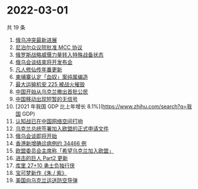 # 2022-03-01

共 19 条

<!-- BEGIN -->
<!-- 最后更新时间 Tue Mar 01 2022 11:17:18 GMT+0800 (China Standard Time) -->

1. [俄乌冲突最新进展](https://www.zhihu.com/search?q=俄乌冲突)
1. [尼泊尔众议院批准 MCC 协议](https://www.zhihu.com/search?q=尼泊尔)
1. [俄罗斯战略威慑力量转入特殊战备状态](https://www.zhihu.com/search?q=俄罗斯乌克兰)
1. [俄乌会谈结束将开发布会](https://www.zhihu.com/search?q=俄罗斯乌克兰)
1. [凡人修仙传年番更新](https://www.zhihu.com/search?q=凡人修仙传)
1. [柬埔寨认定「血奴」案纯属编造](https://www.zhihu.com/search?q=柬埔寨血奴)
1. [最大运输机安 225 被战火摧毁](https://www.zhihu.com/search?q=安225)
1. [中国开始从乌克兰撤出首批公民](https://www.zhihu.com/search?q=撤侨)
1. [中国移动出现短暂的无信号](https://www.zhihu.com/search?q=中国移动没信号)
1. [2021 年我国 GDP 比上年增长 8.1%](https://www.zhihu.com/search?q=我国 GDP)
1. [认知战已在中国网络空间打响](https://www.zhihu.com/search?q=认知战)
1. [乌克兰总统签署加入欧盟的正式申请文件](https://www.zhihu.com/search?q=乌克兰欧盟)
1. [俄乌会谈即将开始](https://www.zhihu.com/search?q=俄罗斯乌克兰)
1. [香港新增确诊病例约 34466 例](https://www.zhihu.com/search?q=香港疫情)
1. [欧盟委员会主席称「希望乌克兰加入欧盟」](https://www.zhihu.com/search?q=乌克兰欧盟)
1. [进击的巨人 Part2 更新](https://www.zhihu.com/search?q=进击的巨人)
1. [库里 27+10 勇士负独行侠](https://www.zhihu.com/search?q=勇士)
1. [宝可梦新作《朱 / 紫》](https://www.zhihu.com/search?q=宝可梦)
1. [美国向乌克兰运送防空导弹](https://www.zhihu.com/search?q=美国向乌克兰运送导弹)

<!-- END -->
